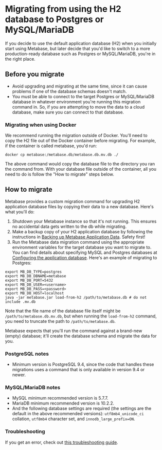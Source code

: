 # Migrating from using the H2 database to Postgres or MySQL/MariaDB

If you decide to use the default application database (H2) when you initially start using Metabase, but later decide that you'd like to switch to a more production-ready database such as Postgres or MySQL/MariaDB, you're in the right place.

## Before you migrate

- Avoid upgrading and migrating at the same time, since it can cause problems if one of the database schemas doesn't match.
- You must be able to connect to the target Postgres or MySQL/MariaDB database in whatever environment you're running this migration command in. So, if you are attempting to move the data to a cloud database, make sure you can connect to that database.

### Migrating when using Docker

We recommend running the migration outside of Docker. You'll need to copy the H2 file out of the Docker container before migrating. For example, if the container is called metabase, you'd run:

```
docker cp metabase:/metabase.db/metabase.db.mv.db ./
```

The above command would copy the database file to the directory you ran the command from. With your database file outside of the container, all you need to do is follow the "How to migrate" steps below.

## How to migrate 

Metabase provides a custom migration command for upgrading H2 application database files by copying their data to a new database. Here's what you'll do:

1. Shutdown your Metabase instance so that it's not running. This ensures no accidental data gets written to the db while migrating.
2. Make a backup copy of your H2 application database by following the instructions in [Backing up Metabase Application Data](backing-up-metabase-application-data.md). Safety first!
3. Run the Metabase data migration command using the appropriate environment variables for the target database you want to migrate to. You can find details about specifying MySQL and Postgres databases at [Configuring the application database](configuring-application-database.md). Here's an example of migrating to Postgres:

```
export MB_DB_TYPE=postgres
export MB_DB_DBNAME=metabase
export MB_DB_PORT=5432
export MB_DB_USER=<username>
export MB_DB_PASS=<password>
export MB_DB_HOST=localhost
java -jar metabase.jar load-from-h2 /path/to/metabase.db # do not include .mv.db
```

Note that the file name of the database file itself might be `/path/to/metabase.db.mv.db`, but when running the `load-from-h2` command, you need to truncate the path to `/path/to/metabase.db`.

Metabase expects that you'll run the command against a brand-new (empty) database; it'll create the database schema and migrate the data for you.

### PostgreSQL notes

-  Minimum version is PostgreSQL 9.4, since the code that handles these migrations uses a command that is only available in version 9.4 or newer.

### MySQL/MariaDB notes

- MySQL minimum recommended version is 5.7.7.
- MariaDB minimum recommended version is 10.2.2.
- And the following database settings are required (the settings are the default in the above recommended versions): `utf8mb4_unicode_ci` collation, `utf8mb4` character set, and `innodb_large_prefix=ON`.

### Troubleshooting

If you get an error, check out [this troubleshooting guide](../troubleshooting-guide/application-database.md).
